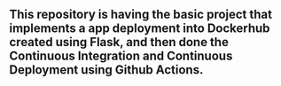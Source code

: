 ## This repository is having the basic project that implements a app deployment into Dockerhub created using Flask, and then done the Continuous Integration and Continuous Deployment using Github Actions.